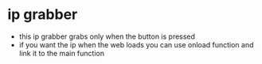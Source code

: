 # ip grabber 
- this ip grabber grabs only when the button is pressed
- if you want the ip when the web loads you can use onload function and link it to the main function 
